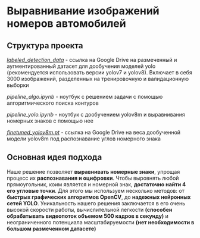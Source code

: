 # Выравнивание изображений номеров автомобилей

## Структура проекта
_[labeled_detection_data](https://drive.google.com/file/d/12dqrL_Vtbkl30msHJRsYCR0U-wKRsPc0/view?usp=sharing)_ - ссылка на Google Drive на размеченный и аугментированный датасет для дообучения моделей yolo (рекомендуется использовать версии yolov7 и yolov8). Включает в себя 3000 изображений, разделенных на тренировочную и валидационную выборки

_pipeline_algo.ipynb_ - ноутбук с решением задачи с помощью алгоритмического поиска контуров

_pipeline_yolo.ipynb_ - ноутбук с дообучением yolov8m и выравнивания номерных знаков с помощью нее

_[finetuned_yolov8m.pt](https://drive.google.com/file/d/175FDeftzEQp-NvVz2WOZFEOHOVupW8BW/view?usp=sharing)_ - ссылка на Google Drive на веса дообученной модели yolov8m под распознавание углов номерного знака

## Основная идея подхода
Наше решение позволяет __выравнивать номерные знаки__, упрощая процесс их __распознавания и оцифровки__.
Чтобы выровнять любой прямоугольник, коим является и номерной знак, __достаточно найти 4 его угловые точки__. Для этого мы используем несколько методов: от __быстрых графических алгоритмов OpenCV__, до __надежных нейронных сетей YOLO__. 
Уникальность нашего решения заключается в его очень высокой скорости работы, вычислительной легкости __(способен обрабатывать видеопоток объемом 500 кадров в секунду)__ и неограниченного потенциала масштабируемости __(нет необходимости в большом размеченном датасете)__


